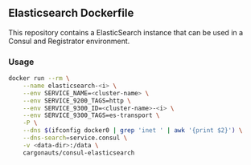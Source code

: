 ## Elasticsearch Dockerfile


This repository contains a ElasticSearch instance that can be used in a Consul and Registrator environment.

### Usage

``` bash
docker run --rm \
    --name elasticsearch-<i> \
    --env SERVICE_NAME=<cluster-name> \
    --env SERVICE_9200_TAGS=http \
    --env SERVICE_9300_ID=<cluster-name>-<i> \
    --env SERVICE_9300_TAGS=es-transport \
    -P \
    --dns $(ifconfig docker0 | grep 'inet ' | awk '{print $2}') \
    --dns-search=service.consul \
    -v <data-dir>:/data \
    cargonauts/consul-elasticsearch
```

